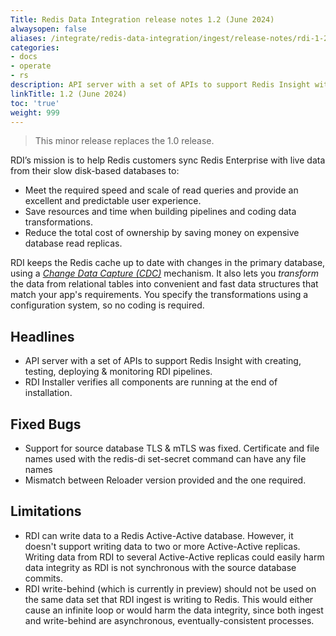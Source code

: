 ```yaml
---
Title: Redis Data Integration release notes 1.2 (June 2024)
alwaysopen: false
aliases: /integrate/redis-data-integration/ingest/release-notes/rdi-1-2/
categories:
- docs
- operate
- rs
description: API server with a set of APIs to support Redis Insight with creating, testing, deploying & monitoring RDI pipelines. RDI Installer verifies all components are running at the end of installation.
linkTitle: 1.2 (June 2024)
toc: 'true'
weight: 999
---
```


> This minor release replaces the 1.0 release.

RDI’s mission is to help Redis customers sync Redis Enterprise with live data from their slow disk-based databases to:

- Meet the required speed and scale of read queries and provide an excellent and predictable user experience.
- Save resources and time when building pipelines and coding data transformations.
- Reduce the total cost of ownership by saving money on expensive database read replicas.

RDI keeps the Redis cache up to date with changes in the primary database, using a
[_Change Data Capture (CDC)_](https://en.wikipedia.org/wiki/Change_data_capture) mechanism.
It also lets you _transform_ the data from relational tables into convenient
and fast data structures that match your app's requirements. You specify the
transformations using a configuration system, so no coding is required.

## Headlines

- API server with a set of APIs to support Redis Insight with creating, testing, deploying & monitoring RDI pipelines.
- RDI Installer verifies all components are running at the end of installation.

## Fixed Bugs

- Support for source database TLS & mTLS was fixed. Certificate and file names used with the redis-di set-secret command can have any file names
- Mismatch between Reloader version provided and the one required.

## Limitations

- RDI can write data to a Redis Active-Active database. However, it doesn't support writing data to two or more Active-Active replicas. Writing data from RDI to several Active-Active replicas could easily harm data integrity as RDI is not synchronous with the source database commits.
- RDI write-behind (which is currently in preview) should not be used on the same data set that RDI ingest is writing to Redis. This would either cause an infinite loop or would harm the data integrity, since both ingest and write-behind are asynchronous, eventually-consistent processes.
